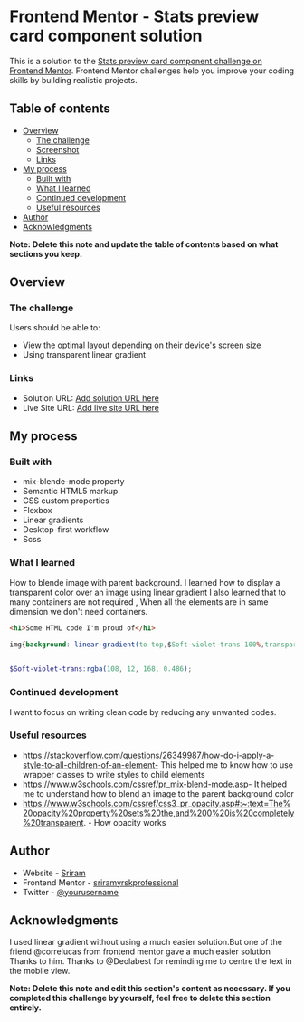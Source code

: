 # Frontend Mentor - Stats preview card component solution

This is a solution to the [Stats preview card component challenge on Frontend Mentor](https://www.frontendmentor.io/challenges/stats-preview-card-component-8JqbgoU62). Frontend Mentor challenges help you improve your coding skills by building realistic projects. 

## Table of contents

- [Overview](#overview)
  - [The challenge](#the-challenge)
  - [Screenshot](#screenshot)
  - [Links](#links)
- [My process](#my-process)
  - [Built with](#built-with)
  - [What I learned](#what-i-learned)
  - [Continued development](#continued-development)
  - [Useful resources](#useful-resources)
- [Author](#author)
- [Acknowledgments](#acknowledgments)

**Note: Delete this note and update the table of contents based on what sections you keep.**

## Overview

### The challenge

Users should be able to:

- View the optimal layout depending on their device's screen size
- Using transparent linear gradient


### Links

- Solution URL: [Add solution URL here](https://your-solution-url.com)
- Live Site URL: [Add live site URL here](https://your-live-site-url.com)

## My process

### Built with
- mix-blende-mode property
- Semantic HTML5 markup
- CSS custom properties
- Flexbox
- Linear gradients
- Desktop-first workflow
- Scss



### What I learned
How to blende image with parent background.
I learned how to display a transparent color over an image using linear gradient
I also learned that to many containers are not required , When all the elements are in same dimension we don't need containers.


```html
<h1>Some HTML code I'm proud of</h1>
```
```css
img{background: linear-gradient(to top,$Soft-violet-trans 100%,transparent) ,url("images/image-header-desktop.jpg");}
 
```
```scss
$Soft-violet-trans:rgba(108, 12, 168, 0.486);
```



### Continued development

I want to focus on writing clean code by reducing any unwanted codes.



### Useful resources

- https://stackoverflow.com/questions/26349987/how-do-i-apply-a-style-to-all-children-of-an-element- This helped me to know how to use wrapper classes to write styles to child elements
- https://www.w3schools.com/cssref/pr_mix-blend-mode.asp- It helped me to understand how to blend an image to the parent background color
- https://www.w3schools.com/cssref/css3_pr_opacity.asp#:~:text=The%20opacity%20property%20sets%20the,and%200%20is%20completely%20transparent. - How opacity works


## Author

- Website - [Sriram](https://www.your-site.com)
- Frontend Mentor - [sriramyrskprofessional](https://www.frontendmentor.io/profile/sriramyrskprofessional)
- Twitter - [@yourusername](https://www.twitter.com/yourusername)


## Acknowledgments
I used linear gradient without using a much easier solution.But one of the friend @correlucas from frontend mentor gave a much easier solution Thanks to him.
Thanks to @Deolabest for reminding me to centre the text in the mobile view. 

**Note: Delete this note and edit this section's content as necessary. If you completed this challenge by yourself, feel free to delete this section entirely.**
